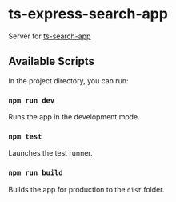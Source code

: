 # ts-express-search-app

Server for [ts-search-app](https://github.com/ShankS3/ts-search-app)

## Available Scripts

In the project directory, you can run:

### `npm run dev`

Runs the app in the development mode.<br />

### `npm test`

Launches the test runner.<br />

### `npm run build`

Builds the app for production to the `dist` folder.<br />
